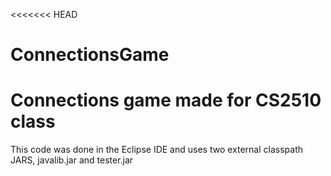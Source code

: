 <<<<<<< HEAD
# ConnectionsGame
Connections game made for CS2510 class
=======
This code was done in the Eclipse IDE and uses two external classpath JARS, javalib.jar and tester.jar
